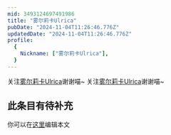 ```yaml
---
mid: 3493124697491986
title: "雾尔莉卡Ulrica"
pubDate: "2024-11-04T11:26:46.776Z"
updatedDate: "2024-11-04T11:26:46.776Z"
profile:
  {
    Nickname: ["雾尔莉卡Ulrica"],
  }
---
```


关注[雾尔莉卡Ulrica](https://space.bilibili.com/3493124697491986)谢谢喵~ 关注[雾尔莉卡Ulrica](https://space.bilibili.com/3493124697491986)谢谢喵~

## 此条目有待补充
你可以在[这里](https://github.com/Yuhanawa/VTuber.ICU/edit/master/src/content/v/雾尔莉卡Ulrica/index.md)编辑本文
